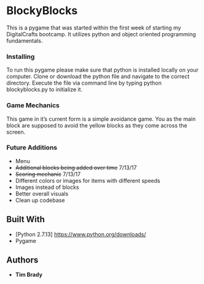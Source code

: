 # BlockyBlocks

This is a pygame that was started within the first week of starting my DigitalCrafts bootcamp. It utilizes python and object oriented programming fundamentals.

### Installing

To run this pygame please make sure that python is installed locally on your computer. Clone or download the python file and navigate to the correct directory. Execute the file via command line by typing python blockyblocks.py to initialize it.

### Game Mechanics

This game in it’s current form is a simple avoidance game. You as the main block are supposed to avoid the yellow blocks as they come across the screen.

### Future Additions

* Menu
* ~~Additional blocks being added over time~~ 7/13/17
* ~~Scoring mechanic~~ 7/13/17
* Different colors or images for items with different speeds
* Images instead of blocks
* Better overall visuals
* Clean up codebase

## Built With

* [Python 2.7.13] https://www.python.org/downloads/
* Pygame

## Authors

* **Tim Brady**
